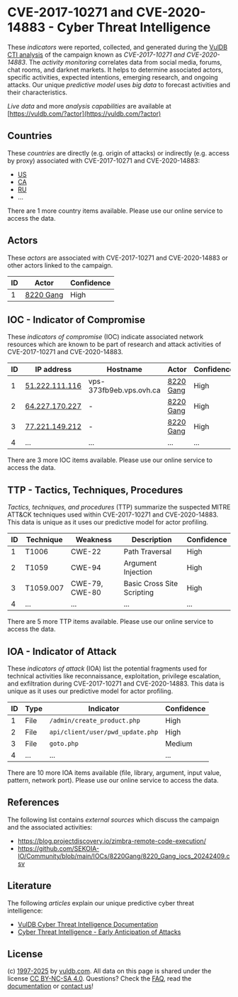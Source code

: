 # CVE-2017-10271 and CVE-2020-14883 - Cyber Threat Intelligence

These _indicators_ were reported, collected, and generated during the [VulDB CTI analysis](https://vuldb.com/?kb.cti) of the campaign known as _CVE-2017-10271 and CVE-2020-14883_. The _activity monitoring_ correlates data from social media, forums, chat rooms, and darknet markets. It helps to determine associated actors, specific activities, expected intentions, emerging research, and ongoing attacks. Our unique _predictive model_ uses _big data_ to forecast activities and their characteristics.

_Live data_ and more _analysis capabilities_ are available at [https://vuldb.com/?actor](https://vuldb.com/?actor)

## Countries

These _countries_ are directly (e.g. origin of attacks) or indirectly (e.g. access by proxy) associated with CVE-2017-10271 and CVE-2020-14883:

* [US](https://vuldb.com/?country.us)
* [CA](https://vuldb.com/?country.ca)
* [RU](https://vuldb.com/?country.ru)
* ...

There are 1 more country items available. Please use our online service to access the data.

## Actors

These _actors_ are associated with CVE-2017-10271 and CVE-2020-14883 or other actors linked to the campaign.

ID | Actor | Confidence
-- | ----- | ----------
1 | [8220 Gang](https://vuldb.com/?actor.8220_gang) | High

## IOC - Indicator of Compromise

These _indicators of compromise_ (IOC) indicate associated network resources which are known to be part of research and attack activities of CVE-2017-10271 and CVE-2020-14883.

ID | IP address | Hostname | Actor | Confidence
-- | ---------- | -------- | ----- | ----------
1 | [51.222.111.116](https://vuldb.com/?ip.51.222.111.116) | vps-373fb9eb.vps.ovh.ca | [8220 Gang](https://vuldb.com/?actor.8220_gang) | High
2 | [64.227.170.227](https://vuldb.com/?ip.64.227.170.227) | - | [8220 Gang](https://vuldb.com/?actor.8220_gang) | High
3 | [77.221.149.212](https://vuldb.com/?ip.77.221.149.212) | - | [8220 Gang](https://vuldb.com/?actor.8220_gang) | High
4 | ... | ... | ... | ...

There are 3 more IOC items available. Please use our online service to access the data.

## TTP - Tactics, Techniques, Procedures

_Tactics, techniques, and procedures_ (TTP) summarize the suspected MITRE ATT&CK techniques used within CVE-2017-10271 and CVE-2020-14883. This data is unique as it uses our predictive model for actor profiling.

ID | Technique | Weakness | Description | Confidence
-- | --------- | -------- | ----------- | ----------
1 | T1006 | CWE-22 | Path Traversal | High
2 | T1059 | CWE-94 | Argument Injection | High
3 | T1059.007 | CWE-79, CWE-80 | Basic Cross Site Scripting | High
4 | ... | ... | ... | ...

There are 5 more TTP items available. Please use our online service to access the data.

## IOA - Indicator of Attack

These _indicators of attack_ (IOA) list the potential fragments used for technical activities like reconnaissance, exploitation, privilege escalation, and exfiltration during CVE-2017-10271 and CVE-2020-14883. This data is unique as it uses our predictive model for actor profiling.

ID | Type | Indicator | Confidence
-- | ---- | --------- | ----------
1 | File | `/admin/create_product.php` | High
2 | File | `api/client/user/pwd_update.php` | High
3 | File | `goto.php` | Medium
4 | ... | ... | ...

There are 10 more IOA items available (file, library, argument, input value, pattern, network port). Please use our online service to access the data.

## References

The following list contains _external sources_ which discuss the campaign and the associated activities:

* https://blog.projectdiscovery.io/zimbra-remote-code-execution/
* https://github.com/SEKOIA-IO/Community/blob/main/IOCs/8220Gang/8220_Gang_iocs_20242409.csv

## Literature

The following _articles_ explain our unique predictive cyber threat intelligence:

* [VulDB Cyber Threat Intelligence Documentation](https://vuldb.com/?kb.cti)
* [Cyber Threat Intelligence - Early Anticipation of Attacks](https://www.scip.ch/en/?labs.20201022)

## License

(c) [1997-2025](https://vuldb.com/?kb.changelog) by [vuldb.com](https://vuldb.com/?kb.about). All data on this page is shared under the license [CC BY-NC-SA 4.0](https://creativecommons.org/licenses/by-nc-sa/4.0/). Questions? Check the [FAQ](https://vuldb.com/?kb.faq), read the [documentation](https://vuldb.com/?kb) or [contact us](https://vuldb.com/?contact)!
